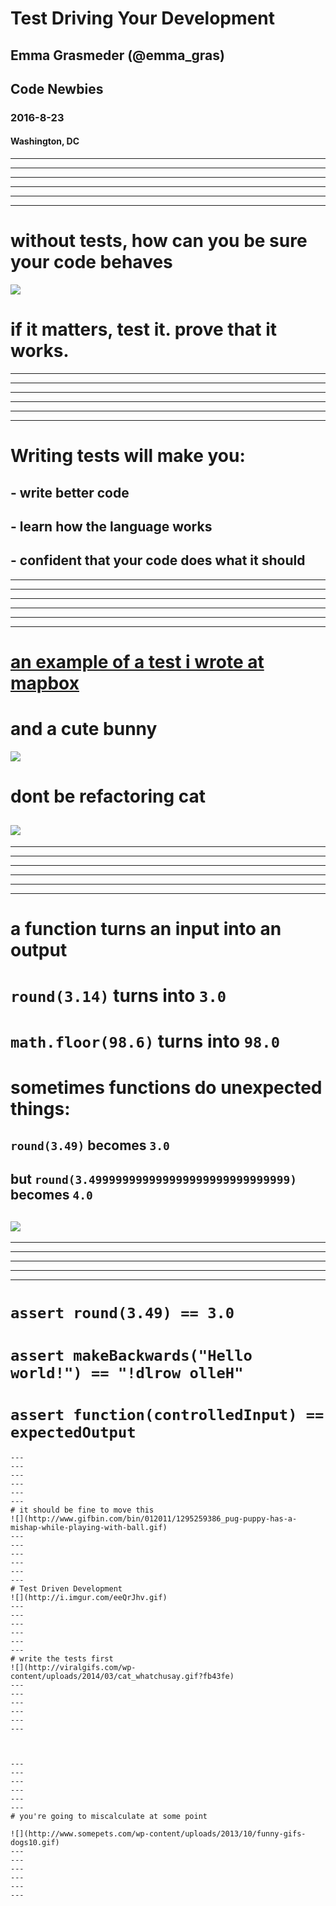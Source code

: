 # Test Driving Your Development
## Emma Grasmeder (@emma_gras)
## Code Newbies
### 2016-8-23
#### Washington, DC
---
---
---
---
---
---
# without tests, how can you be sure your code behaves
![](http://i.imgur.com/zWDKoeD.gif)
# if it matters, test it. prove that it works.
---
---
---
---
---
---
# Writing tests will make you:
## - write better code 
## - learn how the language works
## - confident that your code does what it should
---
---
---
---
---
---
# [an example of a test i wrote at mapbox](https://github.com/mapbox/stats-online/blob/master/test/incremental-variance.test.js#L6-L16)
# and a cute bunny
![](http://img.pandawhale.com/post-14955-Smiling-Bunny-gif-t2bs.gif)

# dont be refactoring cat
![](http://img.pandawhale.com/post-10513-Code-Refactoring-Cat-in-Bathtu-U295.gif)
---
---
---
---
---
---
---
# a function turns an input into an output
# `round(3.14)` turns into `3.0`
# `math.floor(98.6)` turns into `98.0`
# sometimes functions do unexpected things:
## `round(3.49)` becomes `3.0` 
## but `round(3.499999999999999999999999999999)` becomes `4.0`
![](https://blooper0223.files.wordpress.com/2016/04/where-will-your-cat-be-when-the-catnip-kicks-in.gif)
---
---
---
---
---
---

# `assert round(3.49) == 3.0`
# `assert makeBackwards("Hello world!") == "!dlrow olleH"`
# `assert function(controlledInput) == expectedOutput`
```
---
---
---
---
---
---
# it should be fine to move this
![](http://www.gifbin.com/bin/012011/1295259386_pug-puppy-has-a-mishap-while-playing-with-ball.gif)
---
---
---
---
---
---
# Test Driven Development
![](http://i.imgur.com/eeQrJhv.gif)
---
---
---
---
---
---
# write the tests first
![](http://viralgifs.com/wp-content/uploads/2014/03/cat_whatchusay.gif?fb43fe)
---
---
---
---
---
---



---
---
---
---
---
---
# you're going to miscalculate at some point

![](http://www.somepets.com/wp-content/uploads/2013/10/funny-gifs-dogs10.gif)
---
---
---
---
---
---
